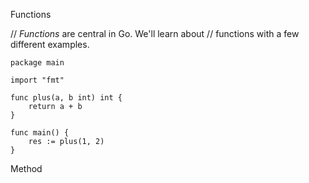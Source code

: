 Functions

// _Functions_ are central in Go. We'll learn about
// functions with a few different examples.


```
package main

import "fmt"

func plus(a, b int) int {
    return a + b
}

func main() {
    res := plus(1, 2)
}
```

Method
